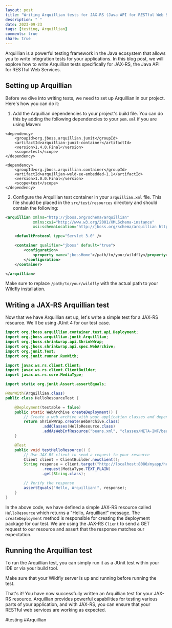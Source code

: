 ```yaml
---
layout: post
title: "Writing Arquillian tests for JAX-RS (Java API for RESTful Web Services)"
description: " "
date: 2023-09-23
tags: [testing, Arquillian]
comments: true
share: true
---
```


Arquillian is a powerful testing framework in the Java ecosystem that allows you to write integration tests for your applications. In this blog post, we will explore how to write Arquillian tests specifically for JAX-RS, the Java API for RESTful Web Services.

## Setting up Arquillian

Before we dive into writing tests, we need to set up Arquillian in our project. Here's how you can do it:

1. Add the Arquillian dependencies to your project's build file. You can do this by adding the following dependencies to your `pom.xml` if you are using Maven:

```
<dependency>
    <groupId>org.jboss.arquillian.junit</groupId>
    <artifactId>arquillian-junit-container</artifactId>
    <version>1.4.0.Final</version>
    <scope>test</scope>
</dependency>

<dependency>
    <groupId>org.jboss.arquillian.container</groupId>
    <artifactId>arquillian-weld-ee-embedded-1.1</artifactId>
    <version>1.0.0.Final</version>
    <scope>test</scope>
</dependency>
```

2. Configure the Arquillian test container in your `arquillian.xml` file. This file should be placed in the `src/test/resources` directory and should contain the following:

```xml
<arquillian xmlns="http://jboss.org/schema/arquillian"
            xmlns:xsi="http://www.w3.org/2001/XMLSchema-instance"
            xsi:schemaLocation="http://jboss.org/schema/arquillian http://jboss.org/schema/arquillian/arquillian_1_0.xsd">

    <defaultProtocol type="Servlet 3.0" />

    <container qualifier="jboss" default="true">
        <configuration>
            <property name="jbossHome">/path/to/your/wildfly</property>
        </configuration>
    </container>

</arquillian>
```

Make sure to replace `/path/to/your/wildfly` with the actual path to your Wildfly installation.

## Writing a JAX-RS Arquillian test

Now that we have Arquillian set up, let's write a simple test for a JAX-RS resource. We'll be using JUnit 4 for our test case.

```java
import org.jboss.arquillian.container.test.api.Deployment;
import org.jboss.arquillian.junit.Arquillian;
import org.jboss.shrinkwrap.api.ShrinkWrap;
import org.jboss.shrinkwrap.api.spec.WebArchive;
import org.junit.Test;
import org.junit.runner.RunWith;

import javax.ws.rs.client.Client;
import javax.ws.rs.client.ClientBuilder;
import javax.ws.rs.core.MediaType;

import static org.junit.Assert.assertEquals;

@RunWith(Arquillian.class)
public class HelloResourceTest {

    @Deployment(testable = false)
    public static WebArchive createDeployment() {
        // Create a web archive with your application classes and dependencies
        return ShrinkWrap.create(WebArchive.class)
                .addClasses(HelloResource.class)
                .addAsWebInfResource("beans.xml", "classes/META-INF/beans.xml"); // Add a beans.xml for CDI support
    }

    @Test
    public void testHelloResource() {
        // Use JAX-RS client to send a request to your resource
        Client client = ClientBuilder.newClient();
        String response = client.target("http://localhost:8080/myapp/hello")
                .request(MediaType.TEXT_PLAIN)
                .get(String.class);

        // Verify the response
        assertEquals("Hello, Arquillian!", response);
    }
}
```

In the above code, we have defined a simple JAX-RS resource called `HelloResource` which returns a "Hello, Arquillian!" message. The `createDeployment` method is responsible for creating the deployment package for our test. We are using the JAX-RS `Client` to send a GET request to our resource and assert that the response matches our expectation.

## Running the Arquillian test

To run the Arquillian test, you can simply run it as a JUnit test within your IDE or via your build tool.

Make sure that your Wildfly server is up and running before running the test.

That's it! You have now successfully written an Arquillian test for your JAX-RS resource. Arquillian provides powerful capabilities for testing various parts of your application, and with JAX-RS, you can ensure that your RESTful web services are working as expected.

#testing #Arquillian